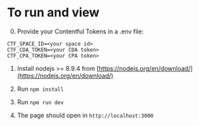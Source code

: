 # To run and view

0. Provide your Contentful Tokens in a .env file:

```
CTF_SPACE_ID=<your space id>
CTF_CDA_TOKEN=<your CDA token>
CTF_CPA_TOKEN=<your CPA token>
```

1. Install nodejs >= 8.9.4 from [https://nodejs.org/en/download/](https://nodejs.org/en/download/)

2. Run `npm install`

3. Run `npm run dev`

4. The page should open in `http://localhost:3000`